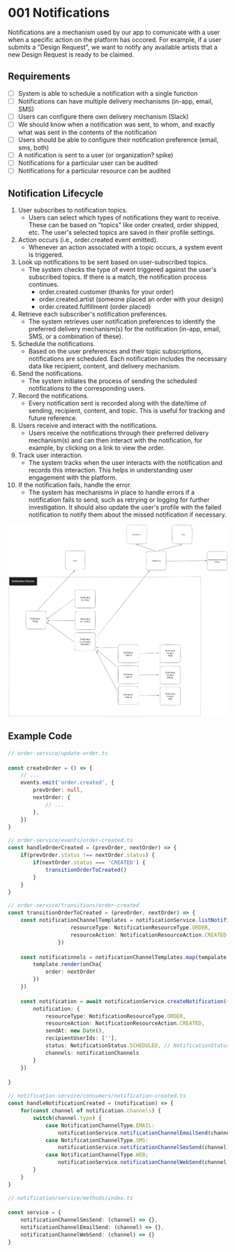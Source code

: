 # 001 Notifications
Notifications are a mechanism used by our app to comunicate with a user when a specific action on the platform has occored. For example, if a user submits a "Design Request", we want to notify any available artists that a new Design Request is ready to be claimed.

## Requirements
- [ ] System is able to schedule a notification with a single function
- [ ] Notifications can have multiple delivery mechanisms (in-app, email, SMS)
- [ ] Users can configure there own delivery mechanism (Slack)
- [ ] We should know when a notification was sent, to whom, and exactly what was sent in the contents of the notification
- [ ] Users should be able to configure their notification preference (email, sms, both)
- [ ] A notification is sent to a user (or organization? spike)
- [ ] Notifications for a particular user can be audited
- [ ] Notifications for a particular resource can be audited

## Notification Lifecycle
1. User subscribes to notification topics.
    - Users can select which types of notifications they want to receive. These can be based on "topics" like order created, order shipped, etc. The user's selected topics are saved in their profile settings.
2. Action occurs (i.e., order.created event emitted).
    - Whenever an action associated with a topic occurs, a system event is triggered.
3. Look up notifications to be sent based on user-subscribed topics.
    - The system checks the type of event triggered against the user's subscribed topics. If there is a match, the notification process continues.
        - order.created.customer (thanks for your order)
        - order.created.artist (someone placed an order with your design)
        - order.created.fulfillment (order placed)
4. Retrieve each subscriber's notification preferences.
    - The system retrieves user notification preferences to identify the preferred delivery mechanism(s) for the notification (in-app, email, SMS, or a combination of these).
5. Schedule the notifications.
    - Based on the user preferences and their topic subscriptions, notifications are scheduled. Each notification includes the necessary data like recipient, content, and delivery mechanism.
6. Send the notifications.
    - The system initiates the process of sending the scheduled notifications to the corresponding users.
7. Record the notifications.
    - Every notification sent is recorded along with the date/time of sending, recipient, content, and topic. This is useful for tracking and future reference.
8. Users receive and interact with the notifications.
    - Users receive the notifications through their preferred delivery mechanism(s) and can then interact with the notification, for example, by clicking on a link to view the order.
9. Track user interaction.
    - The system tracks when the user interacts with the notification and records this interaction. This helps in understanding user engagement with the platform.
10. If the notification fails, handle the error.
    - The system has mechanisms in place to handle errors if a notification fails to send, such as retrying or logging for further investigation. It should also update the user's profile with the failed notification to notify them about the missed notification if necessary.

![Notification Service Diagram](assets/001-notifications/model-diagram.png)

## Example Code
```ts
// order-service/update-order.ts

const createOrder = () => {
    // ...
    events.emit('order.created', {
        prevOrder: null,
        nextOrder: {
            // ...
        },
    })
}

```

```ts
// order-service/events/order-created.ts
const handleOrderCreated = (prevOrder, nextOrder) => {
    if(prevOrder.status !== nextOrder.status) {
        if(nextOrder.status === 'CREATED') {
            transitionOrderToCreated()
        }
    }
}
```

```ts
// order-service/transitions/order-created
const transitionOrderToCreated = (prevOrder, nextOrder) => {
    const notificationChannelTemplates = notificationService.listNotificationChannelTemplates({
                    resourceType: NotificationResourceType.ORDER,
                    resourceAction: NotificationResourceAction.CREATED,
                })

    const notificatinnels = notificationChannelTemplates.map(tempalate => {
        template.render(onCha{
            order: nextOrder
        })
    })

    const notification = await notificationService.createNotification({
        notification: {
            resourceType: NotificationResourceType.ORDER,
            resourceAction: NotificationResourceAction.CREATED,
            sendAt: new Date(),
            recipientUserIds: [''],
            status: NotificationStatus.SCHEDULED, // NotificationStatus.PROCESSING, NotificationStatus.SENT, NotificationStatus.ERROR
            channels: notificationChannels
        }
    })

}
```

```ts
// notification-service/consumers/notification-created.ts
const handleNotificationCreated = (notification) => {
    for(const channel of notification.channels) {
        switch(channel.type) {
            case NotificationChannelType.EMAIL:
                notificationService.notificationChannelEmailSend(channel)
            case NotificationChannelType.SMS:
                notificationService.notificationChannelSmsSend(channel)
            case NotificationChannelType.WEB;
                notificationService.notificationChannelWebSend(channel)
        }
    }
}
```

```ts
// notification/service/methods/index.ts

const service = {
    notificationChannelSmsSend: (channel) => {},
    notificationChannelEmailSend: (channel) => {},
    notificationChannelWebSend: (channel) => {}
}
```